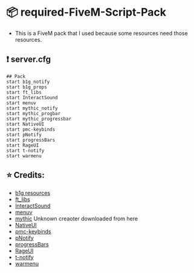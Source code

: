 # 📦 required-FiveM-Script-Pack

- This is a FiveM pack that I used because some resources need those resources.

## ❗ server.cfg
```
## Pack
start b1g_notify
start b1g_props
start ft_libs
start InteractSound
start menuv
start mythic_notify
start mythic_progbar
start mythic_progressbar
start NativeUI
start pmc-keybinds
start pNotify
start progressBars
start RageUI
start t-notify
start warmenu
```

## ⭐ Credits:
- [b1g resources](https://github.com/CarlosVergikosk)
- [ft_libs](https://github.com/FivemTools)
- [InteractSound](https://github.com/plunkettscott)
- [menuv](https://github.com/ThymonA)
- [mythic](https://github.com/JayMontana36) Unknown creaoter downloaded from here
- [NativeUI](https://github.com/Guad)
- [pmc-keybinds](https://github.com/pitermcflebor/pmc-keybinds)
- [pNotify](https://github.com/Nick78111)
- [progressBars](https://github.com/EthanPeacock/progressBars)
- [RageUI](https://github.com/iTexZoz/RageUI)
- [t-notify](https://github.com/TasoOneAsia)
- [warmenu](https://github.com/warxander/warmenu)